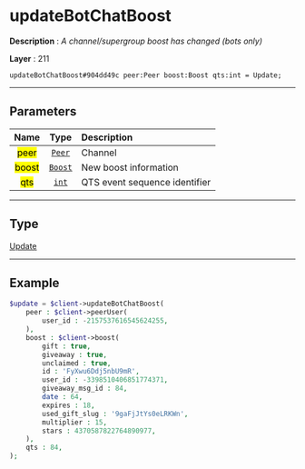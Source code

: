 # updateBotChatBoost

**Description** : *A channel/supergroup boost has changed (bots only)*

**Layer** : 211

```tl
updateBotChatBoost#904dd49c peer:Peer boost:Boost qts:int = Update;
```

---

## Parameters

| Name | Type | Description |
| :---: | :---: | :--- |
| <mark>peer</mark> | [`Peer`](type/Peer) | Channel |
| <mark>boost</mark> | [`Boost`](type/Boost) | New boost information |
| <mark>qts</mark> | [`int`](type/int) | QTS event sequence identifier |

---

## Type

[Update](type/Update)

---

## Example

```php
$update = $client->updateBotChatBoost(
	peer : $client->peerUser(
		user_id : -2157537616545624255,
	),
	boost : $client->boost(
		gift : true,
		giveaway : true,
		unclaimed : true,
		id : 'FyXwu6Ddj5nbU9mR',
		user_id : -3398510406851774371,
		giveaway_msg_id : 84,
		date : 64,
		expires : 18,
		used_gift_slug : '9gaFjJtYs0eLRKWn',
		multiplier : 15,
		stars : 4370587822764890977,
	),
	qts : 84,
);
```
